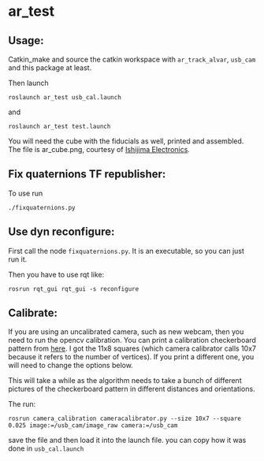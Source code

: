 # ar_test

## Usage:

Catkin_make and source the catkin workspace with `ar_track_alvar`, `usb_cam` and this package at least. 

Then launch

    roslaunch ar_test usb_cal.launch

and

    roslaunch ar_test test.launch

You will need the cube with the fiducials as well, printed and assembled. The file is ar_cube.png, courtesy of [Ishijima Electronics](http://ishi.main.jp/ros/ros_ar_bundle.html).

## Fix quaternions TF republisher:

To use run 

    ./fixquaternions.py

## Use dyn reconfigure:

First call the node `fixquaternions.py`. It is an executable, so you can just run it.

Then you have to use rqt like:

    rosrun rqt_gui rqt_gui -s reconfigure



## Calibrate:

If you are using an uncalibrated camera, such as new webcam, then you need to run the opencv calibration. You can print a calibration checkerboard pattern from [here](https://markhedleyjones.com/projects/calibration-checkerboard-collection). I got the 11x8 squares (which camera calibrator calls 10x7 because it refers to the number of vertices). If you print a different one, you will need to change the options below.

This will take a while as the algorithm needs to take a bunch of different pictures of the checkerboard pattern in different distances and orientations.

The run:

    rosrun camera_calibration cameracalibrator.py --size 10x7 --square 0.025 image:=/usb_cam/image_raw camera:=/usb_cam

save the file and then load it into the launch file. you can copy how it was done in `usb_cal.launch` 
